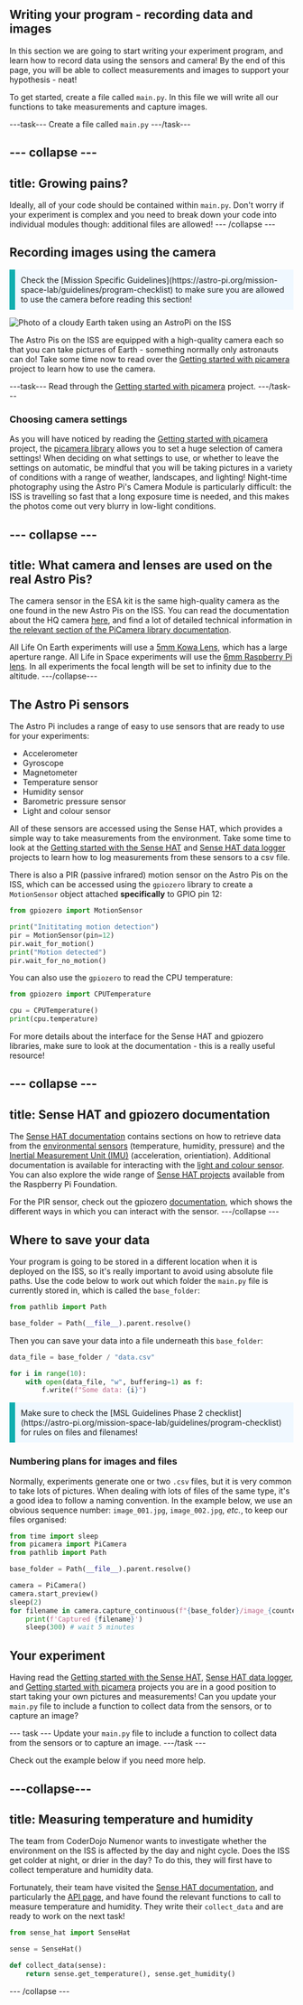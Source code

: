 ## Writing your program - recording data and images

In this section we are going to start writing your experiment program, and learn how to record data using the sensors and camera! By the end of this page, you will be able to collect measurements and images to support your hypothesis - neat!

To get started, create a file called `main.py`. In this file we will write all our functions to take measurements and capture images.

---task---
Create a file called `main.py`
---/task---

--- collapse ---
---
title: Growing pains?
---

Ideally, all of your code should be contained within `main.py`. Don't worry if your experiment is complex and you need to break down your code into individual modules though: additional files are allowed!
--- /collapse ---


## Recording images using the camera

<p style="border-left: solid; border-width:10px; border-color: #0faeb0; background-color: aliceblue; padding: 10px;">
Check the [Mission Specific Guidelines](https://astro-pi.org/mission-space-lab/guidelines/program-checklist) to make sure you are allowed to use the camera before reading this section!
</p>

![Photo of a cloudy Earth taken using an AstroPi on the ISS](images/zz_astropi_1_photo_193.jpg)

The Astro Pis on the ISS are equipped with a high-quality camera each so that you can take pictures of Earth - something normally only astronauts can do! Take some time now to read over the [Getting started with picamera](https://projects.raspberrypi.org/en/projects/getting-started-with-picamera/) project to learn how to use the camera.

---task---
Read through the [Getting started with picamera](https://projects.raspberrypi.org/en/projects/getting-started-with-picamera/) project.
---/task---

### Choosing camera settings 
As you will have noticed by reading the [Getting started with picamera](https://projects.raspberrypi.org/en/projects/getting-started-with-picamera/) project, the [picamera library](https://picamera.readthedocs.io/en/release-1.13/) allows you to set a huge selection of camera settings! When deciding on what settings to use, or whether to leave the settings on automatic, be mindful that you will be taking pictures in a variety of conditions with a range of weather, landscapes, and lighting! Night-time photography using the Astro Pi's Camera Module is particularly difficult: the ISS is travelling so fast that a long exposure time is needed, and this makes the photos come out very blurry in low-light conditions.

--- collapse ---
---
title: What camera and lenses are used on the real Astro Pis?
---
The camera sensor in the ESA kit is the same high-quality camera as the one found in the new Astro Pis on the ISS. You can read the documentation about the HQ camera [here](https://www.raspberrypi.org/documentation/hardware/camera/), and find a lot of detailed technical information in [the relevant section of the PiCamera library documentation](https://picamera.readthedocs.io/en/latest/fov.html#camera-hardware).

All Life On Earth experiments will use a [5mm Kowa Lens](https://lenses.kowa-usa.com/10mp-jc10m-series/397-lm5jc10m.html), which has a large aperture range. All Life in Space experiments will use the [6mm Raspberry Pi lens](https://uk.farnell.com/raspberry-pi/rpi-6mm-lens/rpi-6mm-wide-angle-lens/dp/3381607). In all experiments the focal length will be set to infinity due to the altitude.
---/collapse---


## The Astro Pi sensors

The Astro Pi includes a range of easy to use sensors that are ready to use for your experiments:

- Accelerometer
- Gyroscope
- Magnetometer
- Temperature sensor
- Humidity sensor
- Barometric pressure sensor
- Light and colour sensor

All of these sensors are accessed using the Sense HAT, which provides a simple way to take measurements from the environment. Take some time to look at the [Getting started with the Sense HAT](https://projects.raspberrypi.org/en/projects/getting-started-with-the-sense-hat/7) and [Sense HAT data logger](https://projects.raspberrypi.org/en/projects/sense-hat-data-logger/1) projects to learn how to log measurements from these sensors to a csv file.

There is also a PIR (passive infrared) motion sensor on the Astro Pis on the ISS, which can be accessed using the `gpiozero` library to create a `MotionSensor` object attached **specifically** to GPIO pin 12:

```python
from gpiozero import MotionSensor

print("Inititating motion detection")
pir = MotionSensor(pin=12)
pir.wait_for_motion()
print("Motion detected")
pir.wait_for_no_motion()
```


You can also use the `gpiozero` to read the CPU temperature: 

```python
from gpiozero import CPUTemperature

cpu = CPUTemperature()
print(cpu.temperature)
```

For more details about the interface for the Sense HAT and gpiozero libraries, make sure to look at the documentation - this is a really useful resource!

--- collapse ---
---
title: Sense HAT and gpiozero documentation
---
The [Sense HAT documentation](https://pythonhosted.org/sense-hat/) contains sections on how to retrieve data from the [environmental sensors](https://pythonhosted.org/sense-hat/api/#environmental-sensors) (temperature, humidity, pressure) and the [Inertial Measurement Unit (IMU)](https://pythonhosted.org/sense-hat/api/#imu-sensor) (acceleration, orientiation). Additional documentation is available for interacting with the [light and colour sensor](https://gist.github.com/boukeas/e46ab3558b33d2f554192a9b4265b85f). You can also explore the wide range of [Sense HAT projects](https://projects.raspberrypi.org/en/projects?hardware%5B%5D=sense-hat) available from the Raspberry Pi Foundation.

For the PIR sensor, check out the gpiozero [documentation](https://gpiozero.readthedocs.io/en/stable/api_input.html#motionsensor-d-sun-pir), which shows the different ways in which you can interact with the sensor.
---/collapse ---

## Where to save your data

Your program is going to be stored in a different location when it is deployed on the ISS, so it's really important to avoid using absolute file paths. Use the code below to work out which folder the `main.py` file is currently stored in, which is called the `base_folder`:

```python
from pathlib import Path

base_folder = Path(__file__).parent.resolve()
```

Then you can save your data into a file underneath this `base_folder`:

```python
data_file = base_folder / "data.csv"

for i in range(10):
    with open(data_file, "w", buffering=1) as f:
        f.write(f"Some data: {i}")
```

<p style="border-left: solid; border-width:10px; border-color: #0faeb0; background-color: aliceblue; padding: 10px;">
Make sure to check the [MSL Guidelines Phase 2 checklist](https://astro-pi.org/mission-space-lab/guidelines/program-checklist) for rules on files and filenames!
</p>

### Numbering plans for images and files

Normally, experiments generate one or two `.csv` files, but it is very common to take lots of pictures. When dealing with lots of files of the same type, it's a good idea to follow a naming convention. In the example below, we use an obvious sequence number: `image_001.jpg`, `image_002.jpg`, _etc._, to keep our files organised:

```python
from time import sleep
from picamera import PiCamera
from pathlib import Path

base_folder = Path(__file__).parent.resolve()

camera = PiCamera()
camera.start_preview()
sleep(2)
for filename in camera.capture_continuous(f"{base_folder}/image_{counter:03d}.jpg"):
    print(f'Captured {filename}')
    sleep(300) # wait 5 minutes
```

## Your experiment

Having read the [Getting started with the Sense HAT](https://projects.raspberrypi.org/en/projects/getting-started-with-the-sense-hat/7), [Sense HAT data logger](https://projects.raspberrypi.org/en/projects/sense-hat-data-logger/1), and [Getting started with picamera](https://projects.raspberrypi.org/en/projects/getting-started-with-picamera/) projects you are in a good position to start taking your own pictures and measurements!  Can you update your `main.py` file to include a function to collect data from the sensors, or to capture an image?

--- task ---
Update your `main.py` file to include a function to collect data from the sensors or to capture an image.
---/task ---

Check out the example below if you need more help.

---collapse---
---
title: Measuring temperature and humidity
---

The team from CoderDojo Numenor wants to investigate whether the environment on the ISS is affected by the day and night cycle. Does the ISS get colder at night, or drier in the day? To do this, they will first have to collect temperature and humidity data.

Fortunately, their team have visited the [Sense HAT documentation](https://pythonhosted.org/sense-hat/), and particularly the [API page](https://pythonhosted.org/sense-hat/api/), and have found the relevant functions to call to measure temperature and humidity. They write  their `collect_data` and are ready to work on the next task!

```python
from sense_hat import SenseHat

sense = SenseHat()

def collect_data(sense):
    return sense.get_temperature(), sense.get_humidity()
```
--- /collapse ---

